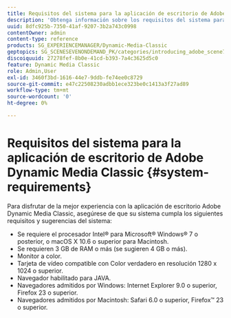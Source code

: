 ```yaml
---
title: Requisitos del sistema para la aplicación de escritorio de Adobe Dynamic Media Classic
description: 'Obtenga información sobre los requisitos del sistema para la mejor experiencia con Adobe Dynamic Media Classic. '
uuid: 8dfc925b-7350-41af-9207-3b2a743c0998
contentOwner: admin
content-type: reference
products: SG_EXPERIENCEMANAGER/Dynamic-Media-Classic
geptopics: SG_SCENESEVENONDEMAND_PK/categories/introducing_adobe_scene7
discoiquuid: 27278fef-8b0e-41cd-b393-7a4c3625d5c0
feature: Dynamic Media Classic
role: Admin,User
exl-id: 3460f3bd-1616-44e7-9ddb-fe74ee0c8729
source-git-commit: e47c22508230adbb1ece323be0c1413a3f27ad89
workflow-type: tm+mt
source-wordcount: '0'
ht-degree: 0%

---
```


# Requisitos del sistema para la aplicación de escritorio de Adobe Dynamic Media Classic {#system-requirements}

Para disfrutar de la mejor experiencia con la aplicación de escritorio Adobe Dynamic Media Classic, asegúrese de que su sistema cumpla los siguientes requisitos y sugerencias del sistema:

* Se requiere el procesador Intel® para Microsoft® Windows® 7 o posterior, o macOS X 10.6 o superior para Macintosh.
* Se requieren 3 GB de RAM o más (se sugieren 4 GB o más).
* Monitor a color.
* Tarjeta de vídeo compatible con Color verdadero en resolución 1280 x 1024 o superior.
* Navegador habilitado para JAVA.
* Navegadores admitidos por Windows: Internet Explorer 9.0 o superior, Firefox 23 o superior.
* Navegadores admitidos por Macintosh: Safari 6.0 o superior, Firefox™ 23 o superior.
